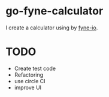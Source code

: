 # go-fyne-calculator

I create a calculator using by [fyne-io](https://github.com/fyne-io/fyne).

# TODO
* Create test code
* Refactoring
* use circle CI
* improve UI
